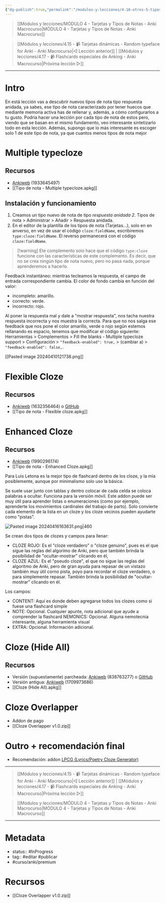 ```yaml
---
{"dg-publish":true,"permalink":"/modulos-y-lecciones/4-16-otros-5-tipos-de-nota-cloze-multiple-typecloze-flexible-cloze-enhanced-cloze-cloze-hide-all-y-cloze-overlapper-anki-macrocurso/","noteIcon":"","updated":"2024-05-21T22:13:56.462+02:00"}
---
```



> [[Módulos y lecciones/MÓDULO 4 - Tarjetas y Tipos de Notas - Anki Macrocurso\|MÓDULO 4 - Tarjetas y Tipos de Notas - Anki Macrocurso]]

> [[Módulos y lecciones/4.15 - 📹 Tarjetas dinámicas - Random typeface for Anki - Anki Macrocurso\|◁ Lección anterior]] | [[Módulos y lecciones/4.17 - 📹 Flashcards especiales de Anking - Anki Macrocurso\|Próxima lección ▷]]

---

# Intro
En está lección vas a descubrir nuevos tipos de nota tipo respuesta anidada, ya sabes, ese tipo de nota caracterizado por tener huecos que mediante memoria activa has de rellenar y, además, a cómo configurarlos a tu gusto. Podría hacer una lección por cada tipo de nota de estos pero, viendo que se basan en el mismo fundamento, veo interesante sintetizarlo todo en esta lección. Además, supongo que lo más interesante es escoger solo 1 de este tipo de nota, ya que cuantos menos tipos de nota mejor

# Multiple typecloze
## Recursos
- [Ankiweb](https://ankiweb.net/shared/info/1933645497) (1933645497)
- [[Tipo de nota - Multiple typecloze.apkg]]

## Instalación y funcionamiento
1. Creamos un tipo nuevo de nota de tipo _respuesta anidada 2_. Tipos de nota > Administrar > Añadir > Respuesta anidada.
2. En el editor de la plantilla de los tipos de nota (Tarjetas...), solo en en anverso, en vez de usar el código `cloze:fieldName`, escribiremos `type:cloze:fieldName`. El reverso permanecerá con el código `cloze:fieldName`.

> [!warning] Ete complemento solo hace que el código ``type:cloze`` funcione con las características de este complemento. Es decir, que no se crea ningún tipo de nota nuevo, pero no pasa nada, porque aprenderemos a hacerlo.

Feedback instantáneo: mientras tecleamos la respuesta, el campo de entrada correspondiente cambia. El color de fondo cambia en función del valor:

- incompleto: amarillo.
- correcto: verde.
- incorrecto: rojo.

Al poner la respuesta mal y dale a "mostrar respuesta", nos tacha nuestra respuesta incorrecta y nos muestra la correcta. Para que no nos salga ese feedback que nos pone el color amarillo, verde o rojo según estemos rellanando es espacio, tenemos que modificar el código siguiente: Herramientas > Complementos > Fill the blanks - Multiple typecloze support > Configuración > ``"feedback-enabled": true,`` > (cambiar a) > ``"feedback-enabled": false,``.

[[Pasted image 20240410121738.png]]

# Flexible Cloze
## Recursos
- [Ankiweb](https://ankiweb.net/shared/info/1632356464) (1632356464) o [GitHub](https://github.com/TRIAEIOU/Flexible-cloze)
- [[Tipo de nota - Flexible cloze.apkg]]

# Enhanced Cloze
## Recursos
- [Ankiweb](https://ankiweb.net/shared/info/1990296174) (1990296174)
- [[Tipo de nota - Enhanced Cloze.apkg]]

Para Luis Letona es la mejor tipo de flashcard dentro de los cloze, y la mía posiblemente, aunque por minimalismo solo uso la básica. 

Se suele usar junto con tablas y dentro colocar de cada celda se coloca palabras a ocultar. Funciona para la versión móvil. Este addon puede ser muy útil para aprender listas o enumeraciones (como por ejemplo, aprenderte los movimientos cardinales del trabajo de parto). Solo convierte cada elemento de la lista en un cloze y los cloze vecinos pueden ayudarte como "pistas".

![Pasted image 20240416163631.png|460](/img/user/ANEXOS/Pasted%20image%2020240416163631.png)

Se crean dos tipos de clozes y campos para llenar:
- CLOZE ROJO: Es el "cloze verdadero" o "cloze genuino", pues es el que sigue las reglas del algorimo de Anki, pero que también brinda la posibilidad de "ocultar-mostrar" clicando en él,
- CLOZE AZUL: Es el "pseudo cloze", el que no sigue las reglas del algoritmo de Anki, pero de gran ayuda para repasar de un vistazo también muy útil corno pista, poyo para recordar el cloze verdadero, o para simplemente repasar. También brinda la posibilidad de "ocultar-mostrar" clicando en él.

Los campos:
- CONTENT: Aquí es donde deben agregarse todos los clozes como si fuese una flashcard simple 
- NOTE: Opcional. Cualquier apunte, nota adicional que ayude a comprender la flashcard NEMONICS: Opcional. Alguna nemotecnia interesante, alguna herramienta visual
- EXTRA: Opcional. Información adicional.

# Cloze (Hide All)
## Recursos
- Versión (supuestamente) parcheada: [Ankiweb](https://ankiweb.net/shared/info/838763277) (838763277) o [GitHub](https://github.com/tr3mo/cloze_hide_all)
- Versión antigua: [Ankiweb](https://ankiweb.net/shared/info/1709973686) (1709973686)
- [[Cloze (Hide All).apkg]]

# Cloze Overlapper
- Addon de pago
- [[Cloze Overlapper v1.0.zip]]

# Outro + recomendación final
- Recomendación: addon [LPCG (Lyrics/Poetry Cloze Generator)](https://ankiweb.net/shared/info/2084557901)


---

> [[Módulos y lecciones/4.15 - 📹 Tarjetas dinámicas - Random typeface for Anki - Anki Macrocurso\|◁ Lección anterior]] | [[Módulos y lecciones/4.17 - 📹 Flashcards especiales de Anking - Anki Macrocurso\|Próxima lección ▷]]

> [[Módulos y lecciones/MÓDULO 4 - Tarjetas y Tipos de Notas - Anki Macrocurso\|MÓDULO 4 - Tarjetas y Tipos de Notas - Anki Macrocurso]]

---

# Metadata
- status:: #InProgress  
- tag:: #editar #publicar 
- #curso/anki/premium 

# Recursos
- [[Cloze Overlapper v1.0.zip]]